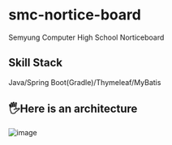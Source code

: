 # smc-nortice-board
Semyung Computer High School Norticeboard

## Skill Stack
Java/Spring Boot(Gradle)/Thymeleaf/MyBatis

## 🖐Here is an architecture
![image](https://user-images.githubusercontent.com/77256585/156500590-8e0b42d4-68f1-49c3-99b7-e18910cad3da.png)
